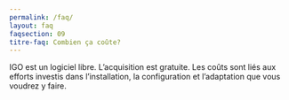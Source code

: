 ```yaml
---
permalink: /faq/
layout: faq
faqsection: 09
titre-faq: Combien ça coûte?
---
```


IGO est un logiciel libre. L’acquisition est gratuite. Les coûts sont liés aux efforts investis dans l’installation, la configuration et l’adaptation que vous voudrez y faire.

